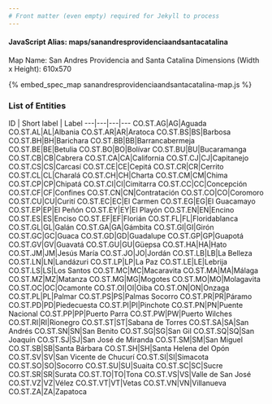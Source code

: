 ```yaml
---
# Front matter (even empty) required for Jekyll to process
---
```


#### JavaScript Alias: maps/sanandresprovidenciaandsantacatalina

Map Name: San Andres Providencia and Santa Catalina
Dimensions (Width x Height): 610x570



{% embed_spec_map sanandresprovidenciaandsantacatalina-map.js %}

### List of Entities

ID | Short label | Label
---|---|---|---
CO.ST.AG|AG|Aguada
CO.ST.AL|AL|Albania
CO.ST.AR|AR|Aratoca
CO.ST.BS|BS|Barbosa
CO.ST.BH|BH|Barichara
CO.ST.BB|BB|Barrancabermeja
CO.ST.BE|BE|Betulia
CO.ST.BO|BO|Bolívar
CO.ST.BU|BU|Bucaramanga
CO.ST.CB|CB|Cabrera
CO.ST.CA|CA|California
CO.ST.CJ|CJ|Capitanejo
CO.ST.CS|CS|Carcasí
CO.ST.CE|CE|Cepitá
CO.ST.CR|CR|Cerrito
CO.ST.CL|CL|Charalá
CO.ST.CH|CH|Charta
CO.ST.CM|CM|Chima
CO.ST.CP|CP|Chipatá
CO.ST.CI|CI|Cimitarra
CO.ST.CC|CC|Concepción
CO.ST.CF|CF|Confines
CO.ST.CN|CN|Contratación
CO.ST.CO|CO|Coromoro
CO.ST.CU|CU|Curití
CO.ST.EC|EC|El Carmen
CO.ST.EG|EG|El Guacamayo
CO.ST.EP|EP|El Peñón
CO.ST.EY|EY|El Playón
CO.ST.EN|EN|Encino
CO.ST.ES|ES|Enciso
CO.ST.EF|EF|Florián
CO.ST.FL|FL|Floridablanca
CO.ST.GL|GL|Galán
CO.ST.GA|GA|Gámbita
CO.ST.GI|GI|Girón
CO.ST.GC|GC|Guaca
CO.ST.GD|GD|Guadalupe
CO.ST.GP|GP|Guapotá
CO.ST.GV|GV|Guavatá
CO.ST.GU|GU|Güepsa
CO.ST.HA|HA|Hato
CO.ST.JM|JM|Jesús María
CO.ST.JO|JO|Jordán
CO.ST.LB|LB|La Belleza
CO.ST.LN|LN|Landázuri
CO.ST.LP|LP|La Paz
CO.ST.LE|LE|Lebrija
CO.ST.LS|LS|Los Santos
CO.ST.MC|MC|Macaravita
CO.ST.MA|MA|Málaga
CO.ST.MZ|MZ|Matanza
CO.ST.MG|MG|Mogotes
CO.ST.MO|MO|Molagavita
CO.ST.OC|OC|Ocamonte
CO.ST.OI|OI|Oiba
CO.ST.ON|ON|Onzaga
CO.ST.PL|PL|Palmar
CO.ST.PS|PS|Palmas Socorro
CO.ST.PR|PR|Páramo
CO.ST.PD|PD|Piedecuesta
CO.ST.PI|PI|Pinchote
CO.ST.PN|PN|Puente Nacional
CO.ST.PP|PP|Puerto Parra
CO.ST.PW|PW|Puerto Wilches
CO.ST.RI|RI|Rionegro
CO.ST.ST|ST|Sabana de Torres
CO.ST.SA|SA|San Andrés
CO.ST.SN|SN|San Benito
CO.ST.SG|SG|San Gil
CO.ST.SQ|SQ|San Joaquín
CO.ST.SJ|SJ|San José de Miranda
CO.ST.SM|SM|San Miguel
CO.ST.SB|SB|Santa Bárbara
CO.ST.SH|SH|Santa Helena del Opón
CO.ST.SV|SV|San Vicente de Chucurí
CO.ST.SI|SI|Simacota
CO.ST.SO|SO|Socorro
CO.ST.SU|SU|Suaita
CO.ST.SC|SC|Sucre
CO.ST.SR|SR|Surata
CO.ST.TO|TO|Tona
CO.ST.VS|VS|Valle de San José
CO.ST.VZ|VZ|Vélez
CO.ST.VT|VT|Vetas
CO.ST.VN|VN|Villanueva
CO.ST.ZA|ZA|Zapatoca